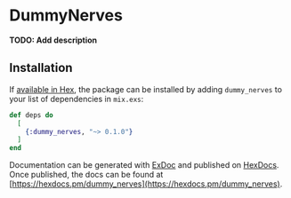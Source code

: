 # DummyNerves

**TODO: Add description**

## Installation

If [available in Hex](https://hex.pm/docs/publish), the package can be installed
by adding `dummy_nerves` to your list of dependencies in `mix.exs`:

```elixir
def deps do
  [
    {:dummy_nerves, "~> 0.1.0"}
  ]
end
```

Documentation can be generated with [ExDoc](https://github.com/elixir-lang/ex_doc)
and published on [HexDocs](https://hexdocs.pm). Once published, the docs can
be found at [https://hexdocs.pm/dummy_nerves](https://hexdocs.pm/dummy_nerves).


